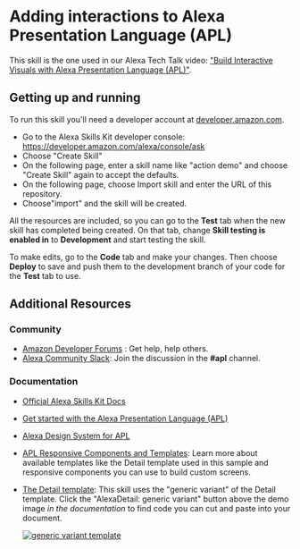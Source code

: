 Adding interactions to Alexa Presentation Language (APL)
=========================================

This skill is the one used in our Alexa Tech Talk video: ["Build Interactive Visuals with Alexa Presentation Language (APL)"](https://www.youtube.com/watch?v=mSsDotsd4eI).

## Getting up and running

To run this skill you'll need a developer account at [developer.amazon.com](https://developer.amazon.com).

* Go to the Alexa Skills Kit developer console: https://developer.amazon.com/alexa/console/ask
* Choose "Create Skill"
* On the following page, enter a skill name like "action demo" and choose "Create Skill" again to accept the defaults.
* On the following page, choose Import skill and enter the URL of this repository.
* Choose"import" and the skill will be created.

All the resources are included, so you can go to the **Test** tab when the new skill has completed being created. On that tab, change **Skill testing is enabled in** to **Development** and start testing the skill.

To make edits, go to the **Code** tab and make your changes. Then choose **Deploy** to save and push them to the development branch of your code for the **Test** tab to use.

Additional Resources
--------------------

### Community

-  [Amazon Developer Forums](https://forums.developer.amazon.com/spaces/165/index.html) : Get help, help others.
-  [Alexa Community Slack](https://alexa.design/slack): Join the discussion in the **#apl** channel.

### Documentation

- [Official Alexa Skills Kit Docs](https://developer.amazon.com/docs/ask-overviews/build-skills-with-the-alexa-skills-kit.html)

- [Get started with the Alexa Presentation Language (APL)](https://developer.amazon.com/en-US/docs/alexa/alexa-presentation-language/understand-apl.html)

- [Alexa Design System for APL](https://developer.amazon.com/en-US/docs/alexa/alexa-presentation-language/apl-alexa-packages-overview.html)

- [APL Responsive Components and Templates](https://developer.amazon.com/en-US/docs/alexa/alexa-presentation-language/apl-layouts-overview.html): Learn more about available templates like the Detail template used in this sample and responsive components you can use to build custom screens.

- [The Detail template](https://developer.amazon.com/en-US/docs/alexa/alexa-presentation-language/apl-alexa-detail-layout.html#generic): This skill uses the "generic variant" of the Detail template. Click the "AlexaDetail: generic variant" button above the demo image *in the documentation* to find code you can cut and paste into your document.

  [![generic variant template](https://m.media-amazon.com/images/G/01/mobile-apps/dex/ask-apl/alexa-layouts/alexa-detail-generic._TTH_.png)](https://developer.amazon.com/en-US/docs/alexa/alexa-presentation-language/apl-alexa-detail-layout.html#generic)
